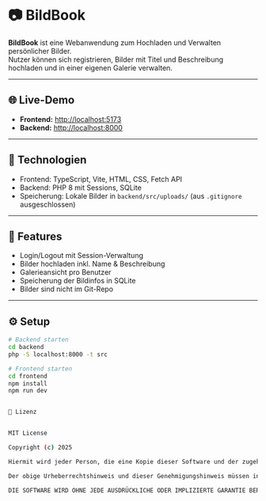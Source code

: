 # 📷 BildBook

**BildBook** ist eine Webanwendung zum Hochladen und Verwalten persönlicher Bilder.  
Nutzer können sich registrieren, Bilder mit Titel und Beschreibung hochladen und in einer eigenen Galerie verwalten.

---

## 🌐 Live-Demo

- **Frontend:** [http://localhost:5173](http://localhost:5173)  
- **Backend:** [http://localhost:8000](http://localhost:8000)

---

## 🧰 Technologien

- Frontend: TypeScript, Vite, HTML, CSS, Fetch API  
- Backend: PHP 8 mit Sessions, SQLite  
- Speicherung: Lokale Bilder in `backend/src/uploads/` (aus `.gitignore` ausgeschlossen)

---

## 🚀 Features

- Login/Logout mit Session-Verwaltung  
- Bilder hochladen inkl. Name & Beschreibung  
- Galerieansicht pro Benutzer  
- Speicherung der Bildinfos in SQLite  
- Bilder sind nicht im Git-Repo

---
## ⚙️ Setup

```bash
# Backend starten
cd backend
php -S localhost:8000 -t src

# Frontend starten
cd frontend
npm install
npm run dev


📝 Lizenz


MIT License

Copyright (c) 2025

Hiermit wird jeder Person, die eine Kopie dieser Software und der zugehörigen Dokumentationsdateien (die "Software") erhält, die Erlaubnis erteilt, die Software uneingeschränkt zu nutzen, einschließlich und ohne Einschränkung des Rechts, sie zu verwenden, zu kopieren, zu modifizieren, zusammenzuführen, zu veröffentlichen, zu verbreiten, zu unterlizenzieren und/oder zu verkaufen, und Personen, denen die Software zur Verfügung gestellt wird, dies unter den folgenden Bedingungen zu gestatten:

Der obige Urheberrechtshinweis und dieser Genehmigungshinweis müssen in allen Kopien oder wesentlichen Teilen der Software enthalten sein.

DIE SOFTWARE WIRD OHNE JEDE AUSDRÜCKLICHE ODER IMPLIZIERTE GARANTIE BEREITGESTELLT, EINSCHLIESSLICH DER GARANTIEN DER MARKTGÄNGIGKEIT, DER EIGNUNG FÜR EINEN BESTIMMTEN ZWECK UND DER NICHTVERLETZUNG. IN KEINEM FALL SIND DIE AUTOREN ODER COPYRIGHTINHABER FÜR JEGLICHEN SCHADEN ODER ANDERE HAFTUNGSANSPRÜCHE VERANTWORTLICH.



